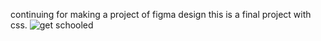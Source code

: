 continuing for making a project of figma design this is a final project with css.
 ![get schooled](https://github.com/Bashyitsi/alu-web-development/assets/122267948/dc56eb98-024a-49f6-9f62-7670d99f0a77)
